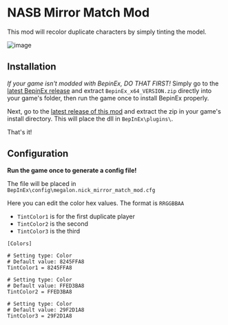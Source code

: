 # NASB Mirror Match Mod

This mod will recolor duplicate characters by simply tinting the model.

![image](https://user-images.githubusercontent.com/27714637/136115464-9b238b9e-0df1-437c-8271-4c572d629cba.png)


## Installation

*If your game isn't modded with BepinEx, DO THAT FIRST!*
Simply go to the [latest BepinEx release](https://github.com/BepInEx/BepInEx/releases) and extract `BepinEx_x64_VERSION.zip` directly into your game's folder, then run the game once to install BepinEx properly.

Next, go to the [latest release of this mod](https://github.com/megalon/nick-mirror-match-mod/releases/latest) and extract the zip in your game's install directory.
This will place the dll in `BepInEx\plugins\`.

That's it!

## Configuration

**Run the game once to generate a config file!**

The file will be placed in
`BepInEx\config\megalon.nick_mirror_match_mod.cfg`

Here you can edit the color hex values.
The format is `RRGGBBAA`

* `TintColor1` is for the first duplicate player
* `TintColor2` is the second
* `TintColor3` is the third

```
[Colors]

# Setting type: Color
# Default value: 8245FFA8
TintColor1 = 8245FFA8

# Setting type: Color
# Default value: FFED3BA8
TintColor2 = FFED3BA8

# Setting type: Color
# Default value: 29F2D1A8
TintColor3 = 29F2D1A8
```
